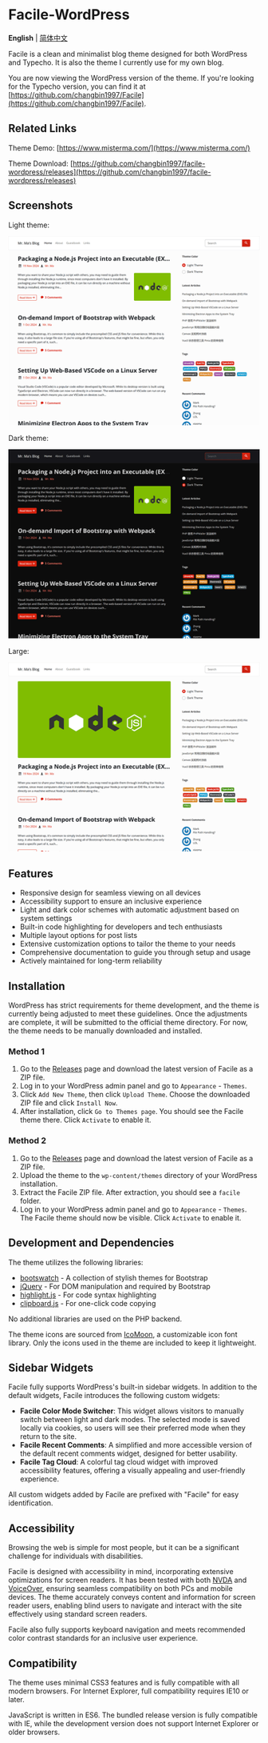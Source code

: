 # Facile-WordPress

**English** | [简体中文](README.zh.md)

Facile is a clean and minimalist blog theme designed for both WordPress and Typecho. It is also the theme I currently use for my own blog.

You are now viewing the WordPress version of the theme. If you're looking for the Typecho version, you can find it at [https://github.com/changbin1997/Facile](https://github.com/changbin1997/Facile).

## Related Links

Theme Demo: [https://www.misterma.com/](https://www.misterma.com/)

Theme Download: [https://github.com/changbin1997/facile-wordpress/releases](https://github.com/changbin1997/facile-wordpress/releases)

## Screenshots

Light theme:

![Light Theme](screenshot.png)

Dark theme:

![Dark Theme](screenshots/dark.png)

Large:

![large](screenshots/large.png)

## Features

* Responsive design for seamless viewing on all devices  
* Accessibility support to ensure an inclusive experience  
* Light and dark color schemes with automatic adjustment based on system settings  
* Built-in code highlighting for developers and tech enthusiasts  
* Multiple layout options for post lists  
* Extensive customization options to tailor the theme to your needs  
* Comprehensive documentation to guide you through setup and usage  
* Actively maintained for long-term reliability  

## Installation  

WordPress has strict requirements for theme development, and the theme is currently being adjusted to meet these guidelines. Once the adjustments are complete, it will be submitted to the official theme directory. For now, the theme needs to be manually downloaded and installed.  

### Method 1

1. Go to the [Releases](https://github.com/changbin1997/facile-wordpress/releases) page and download the latest version of Facile as a ZIP file.  
2. Log in to your WordPress admin panel and go to `Appearance` - `Themes`.  
3. Click `Add New Theme`, then click `Upload Theme`. Choose the downloaded ZIP file and click `Install Now`.  
4. After installation, click `Go to Themes page`. You should see the Facile theme there. Click `Activate` to enable it.

### Method 2

1. Go to the [Releases](https://github.com/changbin1997/facile-wordpress/releases) page and download the latest version of Facile as a ZIP file.  
2. Upload the theme to the `wp-content/themes` directory of your WordPress installation.  
3. Extract the Facile ZIP file. After extraction, you should see a `facile` folder.  
4. Log in to your WordPress admin panel and go to `Appearance` - `Themes`. The Facile theme should now be visible. Click `Activate` to enable it.

## Development and Dependencies

The theme utilizes the following libraries:  

* [bootswatch](https://github.com/thomaspark/bootswatch) - A collection of stylish themes for Bootstrap  
* [jQuery](https://jquery.com/) - For DOM manipulation and required by Bootstrap  
* [highlight.js](https://highlightjs.org/) - For code syntax highlighting  
* [clipboard.js](https://github.com/zenorocha/clipboard.js) - For one-click code copying  

No additional libraries are used on the PHP backend.  

The theme icons are sourced from [IcoMoon](https://icomoon.io/), a customizable icon font library. Only the icons used in the theme are included to keep it lightweight.  

## Sidebar Widgets  

Facile fully supports WordPress's built-in sidebar widgets. In addition to the default widgets, Facile introduces the following custom widgets:  

* **Facile Color Mode Switcher**: This widget allows visitors to manually switch between light and dark modes. The selected mode is saved locally via cookies, so users will see their preferred mode when they return to the site.  
* **Facile Recent Comments**: A simplified and more accessible version of the default recent comments widget, designed for better usability.  
* **Facile Tag Cloud**: A colorful tag cloud widget with improved accessibility features, offering a visually appealing and user-friendly experience.  

All custom widgets added by Facile are prefixed with "Facile" for easy identification.  

## Accessibility  

Browsing the web is simple for most people, but it can be a significant challenge for individuals with disabilities.  

Facile is designed with accessibility in mind, incorporating extensive optimizations for screen readers. It has been tested with both [NVDA](http://www.nvda-project.org/) and [VoiceOver](https://www.apple.com/accessibility/iphone/vision/), ensuring seamless compatibility on both PCs and mobile devices. The theme accurately conveys content and information for screen reader users, enabling blind users to navigate and interact with the site effectively using standard screen readers.  

Facile also fully supports keyboard navigation and meets recommended color contrast standards for an inclusive user experience.  

## Compatibility  

The theme uses minimal CSS3 features and is fully compatible with all modern browsers. For Internet Explorer, full compatibility requires IE10 or later.  

JavaScript is written in ES6. The bundled release version is fully compatible with IE, while the development version does not support Internet Explorer or older browsers.  